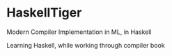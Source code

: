 # HaskellTiger
Modern Compiler Implementation in ML, in Haskell

Learning Haskell, while working through compiler book
